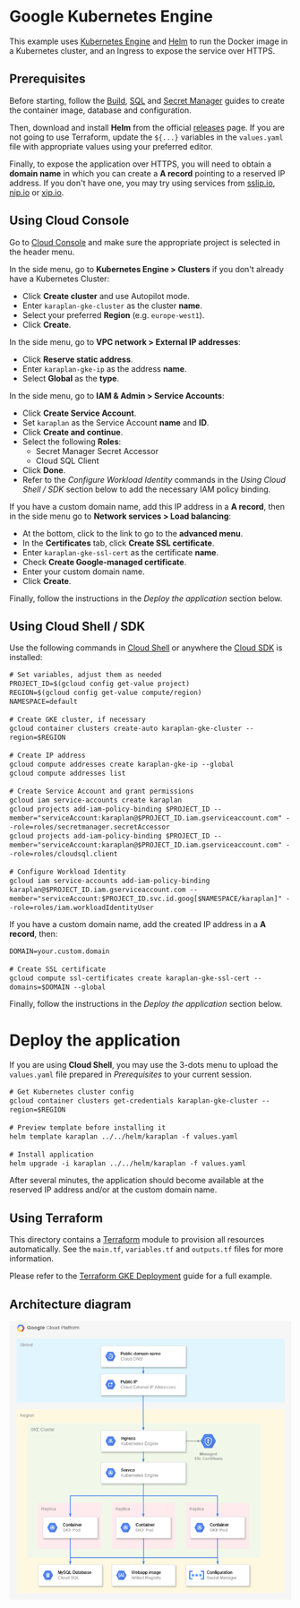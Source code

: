 # Google Kubernetes Engine

This example uses [Kubernetes Engine](https://cloud.google.com/kubernetes-engine/) and [Helm](https://helm.sh) to run the Docker image in a Kubernetes cluster, and an Ingress to expose the service over HTTPS.

## Prerequisites

Before starting, follow the [Build](../build), [SQL](../sql) and [Secret Manager](../secret-manager) guides to create the container image, database and configuration.

Then, download and install **Helm** from the official [releases](https://github.com/helm/helm/releases) page. If you are not going to use Terraform, update the `${...}` variables in the `values.yaml` file with appropriate values using your preferred editor.

Finally, to expose the application over HTTPS, you will need to obtain a **domain name** in which you can create a **A record** pointing to a reserved IP address. If you don't have one, you may try using services from [sslip.io](https://sslip.io), [nip.io](https://nip.io) or [xip.io](http://xip.io).

## Using Cloud Console

Go to [Cloud Console](https://console.cloud.google.com) and make sure the appropriate project is selected in the header menu.

In the side menu, go to **Kubernetes Engine > Clusters** if you don't already have a Kubernetes Cluster:
* Click **Create cluster** and use Autopilot mode.
* Enter `karaplan-gke-cluster` as the cluster **name**.
* Select your preferred **Region** (e.g. `europe-west1`).
* Click **Create**.

In the side menu, go to **VPC network > External IP addresses**:
* Click **Reserve static address**.
* Enter `karaplan-gke-ip` as the address **name**.
* Select **Global** as the **type**.

In the side menu, go to **IAM & Admin > Service Accounts**:
* Click **Create Service Account**.
* Set `karaplan` as the Service Account **name** and **ID**.
* Click **Create and continue**.
* Select the following **Roles**:
  * Secret Manager Secret Accessor
  * Cloud SQL Client
* Click **Done**.
* Refer to the *Configure Workload Identity* commands in the *Using Cloud Shell / SDK* section below to add the necessary IAM policy binding.

If you have a custom domain name, add this IP address in a **A record**, then in the side menu go to **Network services > Load balancing**:
* At the bottom, click to the link to go to the **advanced menu**.
* In the **Certificates** tab, click **Create SSL certificate**.
* Enter `karaplan-gke-ssl-cert` as the certificate **name**.
* Check **Create Google-managed certificate**.
* Enter your custom domain name.
* Click **Create**.

Finally, follow the instructions in the *Deploy the application* section below.

## Using Cloud Shell / SDK

Use the following commands in [Cloud Shell](https://cloud.google.com/shell/) or anywhere the [Cloud SDK](https://cloud.google.com/sdk/) is installed:

    # Set variables, adjust them as needed
    PROJECT_ID=$(gcloud config get-value project)
    REGION=$(gcloud config get-value compute/region)
    NAMESPACE=default

    # Create GKE cluster, if necessary
    gcloud container clusters create-auto karaplan-gke-cluster --region=$REGION

    # Create IP address
    gcloud compute addresses create karaplan-gke-ip --global
    gcloud compute addresses list

    # Create Service Account and grant permissions
    gcloud iam service-accounts create karaplan
    gcloud projects add-iam-policy-binding $PROJECT_ID --member="serviceAccount:karaplan@$PROJECT_ID.iam.gserviceaccount.com" --role=roles/secretmanager.secretAccessor
    gcloud projects add-iam-policy-binding $PROJECT_ID --member="serviceAccount:karaplan@$PROJECT_ID.iam.gserviceaccount.com" --role=roles/cloudsql.client

    # Configure Workload Identity
    gcloud iam service-accounts add-iam-policy-binding karaplan@$PROJECT_ID.iam.gserviceaccount.com --member="serviceAccount:$PROJECT_ID.svc.id.goog[$NAMESPACE/karaplan]" --role=roles/iam.workloadIdentityUser

If you have a custom domain name, add the created IP address in a **A record**, then:

    DOMAIN=your.custom.domain

    # Create SSL certificate
    gcloud compute ssl-certificates create karaplan-gke-ssl-cert --domains=$DOMAIN --global

Finally, follow the instructions in the *Deploy the application* section below.

# Deploy the application

If you are using **Cloud Shell**, you may use the 3-dots menu to upload the `values.yaml` file prepared in *Prerequisites* to your current session.

    # Get Kubernetes cluster config
    gcloud container clusters get-credentials karaplan-gke-cluster --region=$REGION

    # Preview template before installing it
    helm template karaplan ../../helm/karaplan -f values.yaml

    # Install application
    helm upgrade -i karaplan ../../helm/karaplan -f values.yaml

After several minutes, the application should become available at the reserved IP address and/or at the custom domain name.

## Using Terraform

This directory contains a [Terraform](https://terraform.io) module to provision all resources automatically. See the `main.tf`, `variables.tf` and `outputs.tf` files for more information.

Please refer to the [Terraform GKE Deployment](../../terraform/gke) guide for a full example.

## Architecture diagram

![Architecture](architecture.png)
